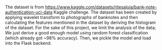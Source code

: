 The dataset is from https://www.kaggle.com/datasets/ritesaluja/bank-note-authentication-uci-data Kaggle challenge.
The dataset has been created by applying wavelet transform to photographs of banknotes and then calculating the features mentioned in the dataset by deriving the histogram of the dataset.
For the sake of this project, we limit the analysis of the data; We just derive a good enough model using random forest classification (which already got ~98% accuracy).
Then, we pickle the model and load into the Flask backend.
